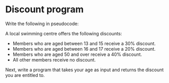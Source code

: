 # Discount program 

Write the following in pseudocode:

A local swimming centre offers the following discounts:

- Members who are aged between 13 and 15 receive a 30% discount.
- Members who are aged between 16 and 17 receive a 20% discount.
- Members who are aged 50 and over receive a 40% discount.
- All other members receive no discount. 

Next, write a program that takes your age as input and returns the discount you are entitled to.

